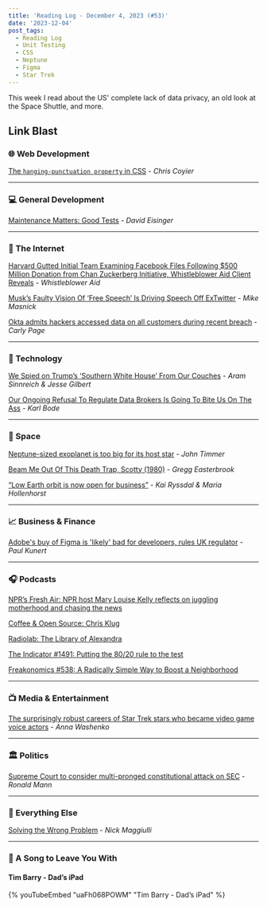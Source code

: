 ```yaml
---
title: 'Reading Log - December 4, 2023 (#53)'
date: '2023-12-04'
post_tags:
  - Reading Log
  - Unit Testing
  - CSS
  - Neptune
  - Figma
  - Star Trek
---
```


This week I read about the US' complete lack of data privacy, an old look at the Space Shuttle, and more.
<!-- excerpt -->

## Link Blast

### 🌐 Web Development

[The `hanging-punctuation property` in CSS](https://chriscoyier.net/2023/11/27/the-hanging-punctuation-property-in-css/) - *Chris Coyier*

---

### 💻 General Development

[Maintenance Matters: Good Tests](https://www.viget.com/articles/maintenance-matters-good-tests/) - *David Eisinger*

---

### 📡 The Internet

[Harvard Gutted Initial Team Examining Facebook Files Following $500 Million Donation from Chan Zuckerberg Initiative, Whistleblower Aid Client Reveals](https://live-whistleblower-aid.pantheonsite.io/joan-donovan-press-release/) - *Whistleblower Aid*

[Musk’s Faulty Vision Of ‘Free Speech’ Is Driving Speech Off ExTwitter](https://www.techdirt.com/2023/11/29/musks-faulty-vision-of-free-speech-is-driving-speech-off-extwitter/) - *Mike Masnick*

[Okta admits hackers accessed data on all customers during recent breach](https://techcrunch.com/2023/11/29/okta-admits-hackers-accessed-data-on-all-customers-during-recent-breach/) - *Carly Page*

---

### 🔌 Technology

[We Spied on Trump’s ‘Southern White House’ From Our Couches](https://www.rollingstone.com/culture/culture-features/data-brokers-trump-tech-spying-privacy-threat-1234897098/) - *Aram Sinnreich & Jesse Gilbert*

[Our Ongoing Refusal To Regulate Data Brokers Is Going To Bite Us On The Ass](https://www.techdirt.com/2023/12/04/our-ongoing-refusal-to-regulate-data-brokers-is-going-to-bite-us-on-the-ass/) - *Karl Bode*

---

### 🚀 Space

[Neptune-sized exoplanet is too big for its host star](https://arstechnica.com/science/2023/12/neptune-sized-exoplanet-is-too-big-for-its-host-star/) - *John Timmer*

[Beam Me Out Of This Death Trap, Scotty (1980)](http://www.iasa-intl.com/folders/shuttle/GoodbyeColumbia.html) - *Gregg Easterbrook*

[“Low Earth orbit is now open for business”](https://www.marketplace.org/2023/11/29/low-earth-orbit-open-for-business-varda-space-industries/) - *Kai Ryssdal & Maria Hollenhorst*

---

### 📈 Business & Finance

[Adobe's buy of Figma is 'likely' bad for developers, rules UK regulator](https://www.theregister.com/2023/11/29/adobes_buy_of_figma_is/) - *Paul Kunert*

---

### 🎧 Podcasts

[NPR’s Fresh Air: NPR host Mary Louise Kelly reflects on juggling motherhood and chasing the news](https://www.npr.org/2023/04/11/1169205866/npr-host-mary-louise-kelly-reflects-on-juggling-motherhood-and-chasing-the-news)

[Coffee & Open Source: Chris Klug](https://www.coffeeandopensource.com/guest/chris-klug.html)

[Radiolab: The Library of Alexandra](https://www.radiolab.org/podcast/library-alexandra)

[The Indicator #1491: Putting the 80/20 rule to the test](https://www.npr.org/2023/11/29/1197958541/pareto-principle-80-20-rule-to-the-test)

[Freakonomics #538: A Radically Simple Way to Boost a Neighborhood](https://freakonomics.com/podcast/a-radically-simple-way-to-boost-a-neighborhood/)

---

### 📺 Media & Entertainment

[The surprisingly robust careers of Star Trek stars who became video game voice actors](https://arstechnica.com/gaming/2023/12/live-long-and-prosper-a-retrospective-of-video-game-roles-played-by-star-trek-actors/) - *Anna Washenko*

---

### 🏛️ Politics

[Supreme Court to consider multi-pronged constitutional attack on SEC](https://www.scotusblog.com/2023/11/justices-to-consider-multi-pronged-constitutional-attack-on-sec/) - *Ronald Mann*

---

### 🎒 Everything Else

[Solving the Wrong Problem](https://ofdollarsanddata.com/solving-the-wrong-problem/) - *Nick Maggiulli*

---

### 🎵 A Song to Leave You With

#### Tim Barry - Dad’s iPad

{% youTubeEmbed "uaFh068POWM" "Tim Barry - Dad’s iPad" %}